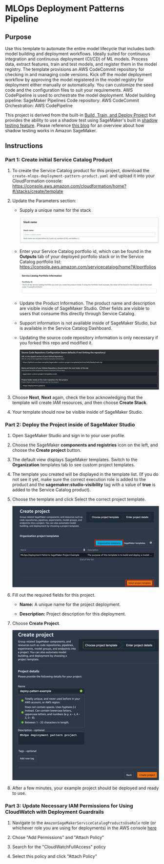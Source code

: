 # MLOps Deployment Patterns Pipeline

## Purpose

Use this template to automate the entire model lifecycle that includes both model building and deployment workflows. Ideally suited for continuous integration and continuous deployment (CI/CD) of ML models. Process data, extract features, train and test models, and register them in the model registry. The template provisions an AWS CodeCommit repository for checking in and managing code versions. Kick off the model deployment workflow by approving the model registered in the model registry for deployment either manually or automatically. You can customize the seed code and the configuration files to suit your requirements. AWS CodePipeline is used to orchestrate the model deployment. Model building pipeline: SageMaker Pipelines Code repository: AWS CodeCommit Orchestration: AWS CodePipeline

This project is derived from the built-in [Build, Train, and Deploy Project](https://docs.aws.amazon.com/sagemaker/latest/dg/sagemaker-projects-templates-sm.html#sagemaker-projects-templates-code-commit) but provides the ability to use a shadow test using SageMaker's built in [shadow testing feature](https://aws.amazon.com/sagemaker/shadow-testing/). Please reference [this blog](https://aws.amazon.com/blogs/machine-learning/minimize-the-production-impact-of-ml-model-updates-with-amazon-sagemaker-shadow-testing/) for an overview about how shadow testing works in Amazon SageMaker.

## Instructions

### Part 1: Create initial Service Catalog Product

1. To create the Service Catalog product for this project, download the `create-mlops-deployment-pattern-product.yaml` and upload it into your CloudFormation console: https://console.aws.amazon.com/cloudformation/home?#/stacks/create/template


2. Update the Parameters section:

    - Supply a unique name for the stack

        ![](images/deploy-params-01.png)

    - Enter your Service Catalog portfolio id, which can be found in the __Outputs__ tab of your deployed portfolio stack or in the Service Catalog portfolio list: https://console.aws.amazon.com/servicecatalog/home?#/portfolios

        ![](images/deploy-params-02.png)

    - Update the Product Information. The product name and description are visible inside of SageMaker Studio. Other fields are visible to users that consume this directly through Service Catalog. 

    - Support information is not available inside of SageMaker Studio, but is available in the Service Catalog Dashboard.

    - Updating the source code repository information is only necessary if you forked this repo and modified it.

        ![](images/deploy-params-03.png)

3. Choose __Next__, __Next__ again, check the box acknowledging that the template will create IAM resources, and then choose __Create Stack__.

4. Your template should now be visible inside of SageMaker Studio.


### Part 2: Deploy the Project inside of SageMaker Studio

1. Open SageMaker Studio and sign in to your user profile.

1. Choose the SageMaker __components and registries__ icon on the left, and choose the __Create project__ button.

1. The default view displays SageMaker templates. Switch to the __Organization__ templates tab to see custom project templates.

1. The template you created will be displayed in the template list. (If you do not see it yet, make sure the correct execution role is added to the product and the __sagemaker:studio-visibility__ tag with a value of __true__ is added to the Service Catalog product).

1. Choose the template and click Select the correct project template.

    ![](images/deploy-project.png)

6. Fill out the required fields for this project.

    - __Name:__ A unique name for the project deployment.

    - __Description:__ Project description for this deployment.

7. Choose __Create Project__.

    ![](images/deploy-create.png)

8. After a few minutes, your example project should be deployed and ready to use.


### Part 3: Update Necessary IAM Permissions for Using CloudWatch with Deployment Guardrails

1. Navigate to the `AmazonSageMakerServiceCatalogProductsUseRole` role (or whichever role you are using for deployments) in the AWS console [here](https://console.aws.amazon.com/iamv2/home?#/roles/details/AmazonSageMakerServiceCatalogProductsUseRole?section=permissions)

1. Chose "Add Permissions" and "Attach Policy"

1. Search for the "CloudWatchFullAccess" policy

1. Select this policy and click "Attach Policy"
